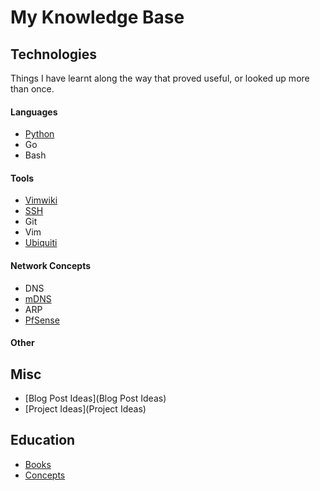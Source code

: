 
# My Knowledge Base

## Technologies

Things I have learnt along the way that proved useful, or looked up more than once.

#### Languages

- [Python](Python)
- Go
- Bash

#### Tools

- [Vimwiki](vimwiki-help)
- [SSH](SSH)
- Git
- Vim
- [Ubiquiti](Ubiquiti)

#### Network Concepts

- DNS
- [mDNS](mDNS)
- ARP
- [PfSense](PfSense)

#### Other

## Misc

- [Blog Post Ideas](Blog Post Ideas)
- [Project Ideas](Project Ideas)

## Education

- [Books](Books)
- [Concepts](Concepts)
